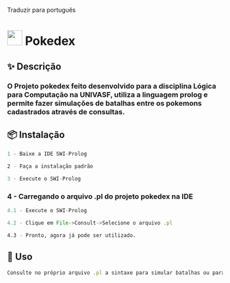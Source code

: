 <a src="README_portuguese.md">Traduzir para português<a/>
  
# <img src="https://i1258.photobucket.com/albums/ii525/soemoticons/Pokemon%2002/004.gif" width="35" height="35"/> Pokedex
## ✨ Descrição 
### O Projeto pokedex feito desenvolvido para a disciplina Lógica para Computação na UNIVASF, utiliza a linguagem prolog e permite fazer simulações de batalhas entre os pokemons cadastrados através de consultas.

## 📦 Instalação

```jsx
1 - Baixe a IDE SWI-Prolog
```

```bash
2 - Faça a instalação padrão
```

```jsx
3 - Execute o SWI-Prolog
```

### 4 - Carregando o arquivo .pl do projeto pokedex na IDE
```jsx
4.1 - Execute o SWI-Prolog
```

```jsx
4.2 - Clique em File->Consult->Selecione o arquivo .pl
```

```bash
4.3 - Pronto, agora já pode ser utilizado.
```

## 🔨 Uso

```jsx
Consulte no próprio arquivo .pl a sintaxe para simular batalhas ou para fazer outras consultas.
```
